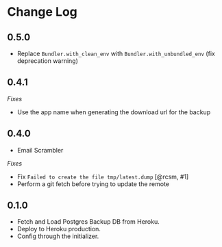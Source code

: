# Change Log

## 0.5.0

- Replace `Bundler.with_clean_env` with `Bundler.with_unbundled_env` (fix deprecation warning)

## 0.4.1

_Fixes_

- Use the app name when generating the download url for the backup

## 0.4.0

- Email Scrambler

_Fixes_

- Fix `Failed to create the file tmp/latest.dump` [@rcsm, #1]
- Perform a git fetch before trying to update the remote

## 0.1.0

- Fetch and Load Postgres Backup DB from Heroku.
- Deploy to Heroku production.
- Config through the initializer.
